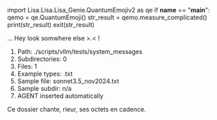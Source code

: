 
import Lisa.Lisa.Lisa_Genie.QuantumEmojiv2 as qe
if __name__ == "__main__":
  qemo = qe.QuantumEmoji()
  str_result = qemo.measure_complicated()
  print(str_result)
  exit(str_result)

... Hey look somwhere else >.< !

1. Path: ./scripts/vllm/tests/system_messages
2. Subdirectories: 0
3. Files: 1
4. Example types: .txt
5. Sample file: sonnet3.5_nov2024.txt
6. Sample subdir: n/a
7. AGENT inserted automatically

Ce dossier chante, rieur, ses octets en cadence.
